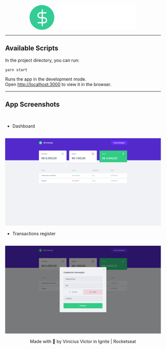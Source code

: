 <div align="center">
  <img src="src/assets/logo.svg">
</div>

<hr />

## Available Scripts

In the project directory, you can run:

```
yarn start
```

Runs the app in the development mode.\
Open [http://localhost:3000](http://localhost:3000) to view it in the browser.

<hr />

## App Screenshots

<br />

- Dashboard <br /><br />
<img src="src/assets/screenshots/dashboard.png">

- Transactions register <br /><br />
<img src="src/assets/screenshots/newTransaction.png">


<p align="center">Made with 💜 by Vinicius Victor in Ignite | Rocketseat</p>